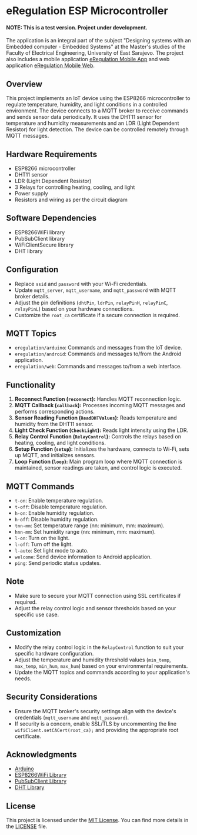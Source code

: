 # eRegulation ESP Microcontroller
#### NOTE: This is a test version. Project under development. 
The application is an integral part of the subject "Designing systems with an Embedded computer - Embedded Systems" at the Master's studies of the Faculty of Electrical Engineering, University of East Sarajevo. The project also includes a mobile application [eRegulation Mobile App](https://github.com/vascabarkapa/eregulation-mobile) and web application [eRegulation Mobile Web](https://github.com/vascabarkapa/eregulation-web).

## Overview
This project implements an IoT device using the ESP8266 microcontroller to regulate temperature, humidity, and light conditions in a controlled environment. The device connects to a MQTT broker to receive commands and sends sensor data periodically. It uses the DHT11 sensor for temperature and humidity measurements and an LDR (Light Dependent Resistor) for light detection. The device can be controlled remotely through MQTT messages.
## Hardware Requirements
- ESP8266 microcontroller
- DHT11 sensor
- LDR (Light Dependent Resistor)
- 3 Relays for controlling heating, cooling, and light
- Power supply
- Resistors and wiring as per the circuit diagram

## Software Dependencies
- ESP8266WiFi library
- PubSubClient library
- WiFiClientSecure library
- DHT library

## Configuration
- Replace `ssid` and `password` with your Wi-Fi credentials.
- Update `mqtt_server`, `mqtt_username`, and `mqtt_password` with MQTT broker details.
- Adjust the pin definitions (`dhtPin`, `ldrPin`, `relayPinH`, `relayPinC`, `relayPinL`) based on your hardware connections.
- Customize the `root_ca` certificate if a secure connection is required.

## MQTT Topics
- `eregulation/arduino`: Commands and messages from the IoT device.
- `eregulation/android`: Commands and messages to/from the Android application.
- `eregulation/web`: Commands and messages to/from a web interface.

## Functionality
1. **Reconnect Function (`reconnect`):** Handles MQTT reconnection logic.
2. **MQTT Callback (`callback`):** Processes incoming MQTT messages and performs corresponding actions.
3. **Sensor Reading Function (`ReadDHTValues`):** Reads temperature and humidity from the DHT11 sensor.
4. **Light Check Function (`CheckLight`):** Reads light intensity using the LDR.
5. **Relay Control Function (`RelayControl`):** Controls the relays based on heating, cooling, and light conditions.
6. **Setup Function (`setup`):** Initializes the hardware, connects to Wi-Fi, sets up MQTT, and initializes sensors.
7. **Loop Function (`loop`):** Main program loop where MQTT connection is maintained, sensor readings are taken, and control logic is executed.

## MQTT Commands
- `t-on`: Enable temperature regulation.
- `t-off`: Disable temperature regulation.
- `h-on`: Enable humidity regulation.
- `h-off`: Disable humidity regulation.
- `tnn-mm`: Set temperature range (nn: minimum, mm: maximum).
- `hnn-mm`: Set humidity range (nn: minimum, mm: maximum).
- `l-on`: Turn on the light.
- `l-off`: Turn off the light.
- `l-auto`: Set light mode to auto.
- `welcome`: Send device information to Android application.
- `ping`: Send periodic status updates.

## Note
- Make sure to secure your MQTT connection using SSL certificates if required.
- Adjust the relay control logic and sensor thresholds based on your specific use case.

## Customization
- Modify the relay control logic in the `RelayControl` function to suit your specific hardware configuration.
- Adjust the temperature and humidity threshold values (`min_temp`, `max_temp`, `min_hum`, `max_hum`) based on your environmental requirements.
- Update the MQTT topics and commands according to your application's needs.

## Security Considerations
- Ensure the MQTT broker's security settings align with the device's credentials (`mqtt_username` and `mqtt_password`).
- If security is a concern, enable SSL/TLS by uncommenting the line `wifiClient.setCACert(root_ca);` and providing the appropriate root certificate.

## Acknowledgments

- [Arduino](https://www.arduino.cc/)
- [ESP8266WiFi Library](https://github.com/esp8266/Arduino)
- [PubSubClient Library](https://github.com/knolleary/pubsubclient)
- [DHT Library](https://github.com/adafruit/DHT-sensor-library)

## License

This project is licensed under the [MIT License](LICENSE). You can find more details in the [LICENSE](LICENSE) file.
